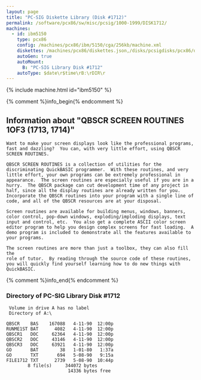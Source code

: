 ```yaml
---
layout: page
title: "PC-SIG Diskette Library (Disk #1712)"
permalink: /software/pcx86/sw/misc/pcsig/1000-1999/DISK1712/
machines:
  - id: ibm5150
    type: pcx86
    config: /machines/pcx86/ibm/5150/cga/256kb/machine.xml
    diskettes: /machines/pcx86/diskettes.json,/disks/pcsigdisks/pcx86/diskettes.json
    autoGen: true
    autoMount:
      B: "PC-SIG Library Disk #1712"
    autoType: $date\r$time\rB:\rDIR\r
---
```


{% include machine.html id="ibm5150" %}

{% comment %}info_begin{% endcomment %}

## Information about "QBSCR SCREEN ROUTINES 1OF3 (1713, 1714)"

    Want to make your screen displays look like the professional programs,
    fast and dazzling?  You can, with very little effort, using QBSCR
    SCREEN ROUTINES.
    
    QBSCR SCREEN ROUTINES is a collection of utilities for the
    discriminating QuickBASIC programmer.  With these routines, and very
    little effort, your own programs can be extremely professional in
    appearance.  The screen routines are especially useful if you are in a
    hurry.  The QBSCR package can cut development time of any project in
    half, since all the display routines are already written for you.
    Incorporate the QBSCR routines into your program with a single line of
    code, and all of the QBSCR resources are at your disposal.
    
    Screen routines are available for building menus, windows, banners,
    color control, pop-down windows, exploding/imploding displays, text
    input and control, etc.  You also get a complete ASCII color screen
    editor program to help you design complex screens for fast loading.  A
    demo program is included to demonstrate all the features available to
    your programs.
    
    The screen routines are more than just a toolbox, they can also fill the
    role of tutor.  By reading through the source code of these routines,
    you will quickly find yourself learning how to do new things with
    QuickBASIC.
{% comment %}info_end{% endcomment %}


### Directory of PC-SIG Library Disk #1712

     Volume in drive A has no label
     Directory of A:\

    QBSCR    BAS    167088   4-11-90  12:00p
    RUNME1ST BAT      4082   4-11-90  12:00p
    QBSCR1   DOC     62364   4-11-90  12:00p
    QBSCR2   DOC     43146   4-11-90  12:00p
    QBSCR3   DOC     63921   4-11-90  12:00p
    GO       BAT        38   1-01-80   1:37a
    GO       TXT       694   5-08-90   9:15a
    FILE1712 TXT      2739   5-08-90  10:44p
            8 file(s)     344072 bytes
                           14336 bytes free
